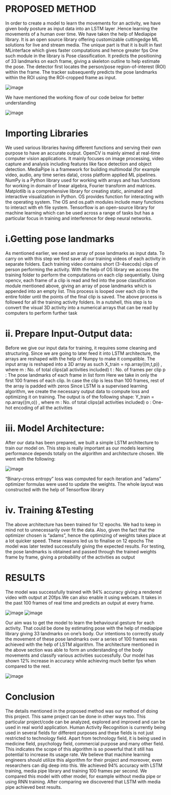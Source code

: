 # PROPOSED METHOD
In order to create a model to learn the movements for an activity, we have given body posture as
input data into an LSTM layer .Hence learning the movements of a human over time. We have
taken the help of Mediapipe library. It is an open source library offering customizable cuttingedge ML solutions for live and stream media. The unique part is that it is built in fast MLinterface which gives faster computations and hence greater fps
One such module in the library is Pose classification. It predicts the positioning of 33 landmarks
on each frame, giving a skeleton outline to help estimate the pose.
The detector first locates the person/pose region-of-interest (ROI) within the frame. The tracker
subsequently predicts the pose landmarks within the ROI using the ROI-cropped frame as input. 

![image](https://user-images.githubusercontent.com/59787095/140625503-e88e05c2-f04b-4967-9c90-df6146c64466.png)

We have mentioned the working flow of our code below for better understanding

![image](https://user-images.githubusercontent.com/59787095/140625515-4ca2aa96-bb22-45b9-a424-2736551780b9.png)



# Importing Libraries
We used various libraries having different functions and serving their own purpose to have an
accurate output.
OpenCV is mainly aimed at real-time computer vision applications. It mainly focuses on image
processing, video capture and analysis including features like face detection and object detection.
MediaPipe is a framework for building multimodal (for example video, audio, any time series
data), cross platform applied ML pipelines.
NumPy is a Python library used for working with arrays and has functions for working in domain
of linear algebra, Fourier transform and matrices.
Matplotlib is a comprehensive library for creating static, animated and interactive visualization
in Python.
OS provides function for interacting with the operating system. The OS and os.path modules
include many functions to interact with eh file system.
Tensorflow is an open-source library for machine learning which can be used across a range of
tasks but has a particular focus in training and interference for deep neural networks.

# i.Getting pose landmarks
As mentioned earlier, we need an array of pose landmarks as input data. To carry on with this
step we first save all our training videos of each activity in separate folders. Each training video
contains short (3-4secods) clips of person performing the activity. With the help of OS library we
access the training folder to perform the computations on each clip sequentially. Using opencv,
each frame of a clip is read and fed into the pose classification module mentioned above, giving
an array of pose landmarks which is appended into an empty list. This process is looped over
each clip in the entire folder until the points of the final clip is saved.
The above process is followed for all the training activity folders. In a nutshell, this step is to
convert the visual 3D activity into a numerical arrays that can be read by computers to perform
further task

# ii. Prepare Input-Output data:
Before we give our input data for training, it requires some cleaning and structuring. Since we
are going to later feed it into LSTM architecture, the arrays are reshaped with the help of Numpy
to make it compatible. The input array is reshaped into a 3D array as such
X_train = np.array((m,t,p)) , where m : No. of total clips(all activities included)
 t : No. of frames per clip
 p : The pose landmarks of each frame in list form
Here we take in only the first 100 frames of each clip. In case the clip is less than 100 frames,
rest of the array is padded with zeros
Since LSTM is a supervised learning algorithm, we create the necessary output data to compute
loss and optimizing it on training.
The output is of the following shape:
Y_train = np.array((m,o)) , where m : No. of total clips(all activities included)
 o : One-hot encoding of all the activities 
 
# iii. Model Architecture:
After our data has been prepared, we built a simple LSTM architecture to train our model on.
This step is really important as our models learning performance depends totally on the
algorithm and architecture chosen. We went with the following:

![image](https://user-images.githubusercontent.com/59787095/140625558-315dfe33-38ee-419d-bf43-d4d658db1a1a.png)


“Binary-cross entropy” loss was computed for each iteration and “adams” optimizer formulas
were used to update the weights. The whole layout was constructed with the help of Tensorflow
library

# iv. Training &Testing
The above architecture has been trained for 12 epochs. We had to keep in mind not to
unnecessarily over fit the data. Also, given the fact that the optimizer chosen is “adams”, hence
the optimizing of weights takes place at a lot quicker speed. These reasons led us to finalise on
12 epochs
The model was later tested successfully giving the expected results. For testing, the pose
landmarks is obtained and passed through the trained weights frame by frame, giving a
probability of the activities as output

# RESULTS
The model was successfully trained with 94% accuracy giving a rendered video with output at
20fps.We can also enable it using webcam. It takes in the past 100 frames of real time and
predicts an output at every frame. 

![image](https://user-images.githubusercontent.com/59787095/140625594-a56463d8-c10a-430e-81fa-5e2f43ea6224.png)
![image](https://user-images.githubusercontent.com/59787095/140625603-e066d6a7-ec90-4f1e-b6cd-1df7129390ad.png)

Our aim was to get the model to learn the behavioural gesture for each activity. That could be
done by estimating pose with the help of mediapipe library giving 33 landmarks on one’s body.
Our intentions to correctly study the movement of these pose landmarks over a series of 100
frames was achieved with the help of LSTM algorithm. The architecture mentioned in the above
section was able to form an understanding of the body movements and classify various activities
successfully.
Our model has shown 12% increase in accuracy while achieving much better fps when compared
to the rest.

![image](https://user-images.githubusercontent.com/59787095/140625625-c3389a69-bf9c-4f4e-9781-7cf71dd7ea65.png)


# Conclusion

The details mentioned in the proposed method was our method of doing this project. This same
project can be done in other ways too. This particular project/code can be analyzed, explored and
improved and can be used in real world application. Human Activity Recognition is currently
being used in several fields for different purposes and these fields is not just restricted to
technology field. Apart from technology field, it is being used in medicine field, psychology
field, commercial purpose and many other field. This indicates the scope of this algorithm is so
powerful that it still has potential to increase its usage rate. We believe that machine learning
engineers should utilize this algorithm for their project and moreover, even researchers can dig
deep into this.
We achieved 94% accuracy with LSTM training, media pipe library and training 100 frames per
second. We compared this model with other model, for example without media pipe or using
RNN training. After comparing we discovered that LSTM with media pipe achieved best results.



